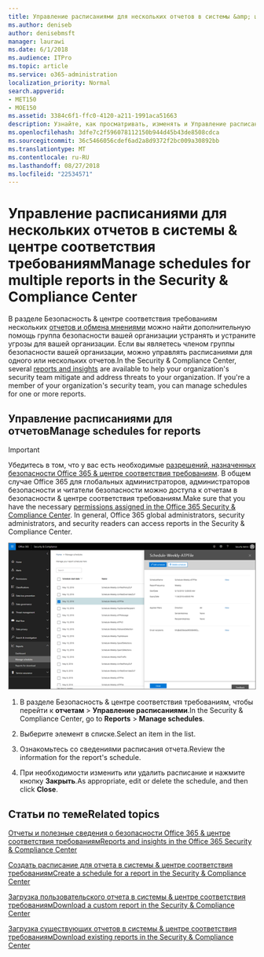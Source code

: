 ```yaml
---
title: Управление расписаниями для нескольких отчетов в системы &amp; центре соответствия требованиям
ms.author: deniseb
author: denisebmsft
manager: laurawi
ms.date: 6/1/2018
ms.audience: ITPro
ms.topic: article
ms.service: o365-administration
localization_priority: Normal
search.appverid:
- MET150
- MOE150
ms.assetid: 3384c6f1-ffc0-4120-a211-1991aca51663
description: Узнайте, как просматривать, изменять и Управление расписаниями для отчетов в системы &amp; центре соответствия требованиям.
ms.openlocfilehash: 3dfe7c2f596078112150b944d45b43de8508cdca
ms.sourcegitcommit: 36c5466056cdef6ad2a8d9372f2bc009a30892bb
ms.translationtype: MT
ms.contentlocale: ru-RU
ms.lasthandoff: 08/27/2018
ms.locfileid: "22534571"
---
```

# <a name="manage-schedules-for-multiple-reports-in-the-security-amp-compliance-center"></a><span data-ttu-id="91e87-103">Управление расписаниями для нескольких отчетов в системы &amp; центре соответствия требованиям</span><span class="sxs-lookup"><span data-stu-id="91e87-103">Manage schedules for multiple reports in the Security &amp; Compliance Center</span></span>

<span data-ttu-id="91e87-p101">В разделе Безопасность &amp; центре соответствия требованиям нескольких [отчетов и обмена мнениями](reports-and-insights-in-security-and-compliance.md) можно найти дополнительную помощь группа безопасности вашей организации устранять и устраните угрозы для вашей организации. Если вы являетесь членом группы безопасности вашей организации, можно управлять расписаниями для одного или нескольких отчетов.</span><span class="sxs-lookup"><span data-stu-id="91e87-p101">In the Security &amp; Compliance Center, several [reports and insights](reports-and-insights-in-security-and-compliance.md) are available to help your organization's security team mitigate and address threats to your organization. If you're a member of your organization's security team, you can manage schedules for one or more reports.</span></span> 
  
## <a name="manage-schedules-for-reports"></a><span data-ttu-id="91e87-106">Управление расписаниями для отчетов</span><span class="sxs-lookup"><span data-stu-id="91e87-106">Manage schedules for reports</span></span>

> [!IMPORTANT]
> <span data-ttu-id="91e87-p102">Убедитесь в том, что у вас есть необходимые [разрешений, назначенных безопасности Office 365 &amp; центре соответствия требованиям](permissions-in-the-security-and-compliance-center.md). В общем случае Office 365 для глобальных администраторов, администраторов безопасности и читатели безопасности можно доступа к отчетам в безопасности &amp; центре соответствия требованиям.</span><span class="sxs-lookup"><span data-stu-id="91e87-p102">Make sure that you have the necessary [permissions assigned in the Office 365 Security &amp; Compliance Center](permissions-in-the-security-and-compliance-center.md). In general, Office 365 global administrators, security administrators, and security readers can access reports in the Security &amp; Compliance Center.</span></span> 
  
![В разделе Безопасность &amp; центре соответствия требованиям, выберите отчеты о \> Управление расписаниями](media/efa5e2f9-bf73-4f85-acea-f1ca7e2bca5e.png)
  
1. <span data-ttu-id="91e87-110">В разделе Безопасность &amp; центре соответствия требованиям, чтобы перейти к **отчетам** \> **Управление расписаниями**.</span><span class="sxs-lookup"><span data-stu-id="91e87-110">In the Security &amp; Compliance Center, go to **Reports** \> **Manage schedules**.</span></span>
    
2. <span data-ttu-id="91e87-111">Выберите элемент в списке.</span><span class="sxs-lookup"><span data-stu-id="91e87-111">Select an item in the list.</span></span>
    
3. <span data-ttu-id="91e87-112">Ознакомьтесь со сведениями расписания отчета.</span><span class="sxs-lookup"><span data-stu-id="91e87-112">Review the information for the report's schedule.</span></span>
    
4. <span data-ttu-id="91e87-113">При необходимости изменить или удалить расписание и нажмите кнопку **Закрыть**.</span><span class="sxs-lookup"><span data-stu-id="91e87-113">As appropriate, edit or delete the schedule, and then click **Close**.</span></span>
    
## <a name="related-topics"></a><span data-ttu-id="91e87-114">Статьи по теме</span><span class="sxs-lookup"><span data-stu-id="91e87-114">Related topics</span></span>

[<span data-ttu-id="91e87-115">Отчеты и полезные сведения о безопасности Office 365 &amp; центре соответствия требованиям</span><span class="sxs-lookup"><span data-stu-id="91e87-115">Reports and insights in the Office 365 Security &amp; Compliance Center</span></span>](reports-and-insights-in-security-and-compliance.md)
  
[<span data-ttu-id="91e87-116">Создать расписание для отчета в системы &amp; центре соответствия требованиям</span><span class="sxs-lookup"><span data-stu-id="91e87-116">Create a schedule for a report in the Security &amp; Compliance Center</span></span>](create-a-schedule-for-a-report.md)
  
[<span data-ttu-id="91e87-117">Загрузка пользовательского отчета в системы &amp; центре соответствия требованиям</span><span class="sxs-lookup"><span data-stu-id="91e87-117">Download a custom report in the Security &amp; Compliance Center</span></span>](set-up-and-download-a-custom-report.md)
  
[<span data-ttu-id="91e87-118">Загрузка существующих отчетов в системы &amp; центре соответствия требованиям</span><span class="sxs-lookup"><span data-stu-id="91e87-118">Download existing reports in the Security &amp; Compliance Center</span></span>](download-existing-reports.md)
  

